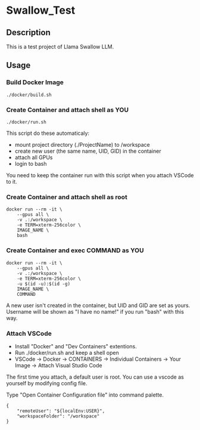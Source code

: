 # Swallow_Test
## Description
This is a test project of Llama Swallow LLM.

## Usage
### Build Docker Image
```
./docker/build.sh
```
### Create Container and attach shell as YOU
```
./docker/run.sh
```
This script do these automaticaly:
- mount project directory (./ProjectName) to /workspace
- create new user (the same name, UID, GID) in the container
- attach all GPUs
- login to bash

You need to keep the container run with this script when you attach VSCode to it.

### Create Container and attach shell as root
```
docker run --rm -it \
    --gpus all \
    -v .:/workspace \
    -e TERM=xterm-256color \
    IMAGE_NAME \
    bash
```

### Create Container and exec COMMAND as YOU
```
docker run --rm -it \
    --gpus all \
    -v .:/workspace \
    -e TERM=xterm-256color \
    -u $(id -u):$(id -g)
    IMAGE_NAME \
    COMMAND
```
A new user isn't created in the container, but UID and GID are set as yours.  
Username will be shown as "I have no name!" if you run "bash" with this way.

### Attach VSCode
- Install "Docker" and "Dev Containers" extentions.
- Run ./docker/run.sh and keep a shell open
- VSCode -> Docker -> CONTAINERS -> Individual Containers -> Your Image -> Attach Visual Studio Code

The first time you attach, a default user is root.
You can use a vscode as yourself by modifying config file.

Type "Open Container Configuration file" into command palette.  
```
{
	"remoteUser": "${localEnv:USER}",
	"workspaceFolder": "/workspace"
}
```
